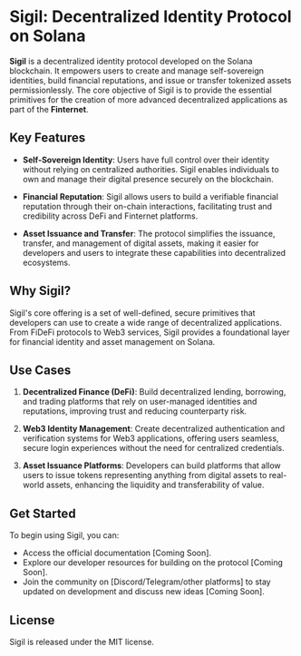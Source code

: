 # Sigil: Decentralized Identity Protocol on Solana

**Sigil** is a decentralized identity protocol developed on the Solana blockchain. It empowers users to create and manage self-sovereign identities, build financial reputations, and issue or transfer tokenized assets permissionlessly. The core objective of Sigil is to provide the essential primitives for the creation of more advanced decentralized applications as part of the **Finternet**.

## Key Features

- **Self-Sovereign Identity**: Users have full control over their identity without relying on centralized authorities. Sigil enables individuals to own and manage their digital presence securely on the blockchain.

- **Financial Reputation**: Sigil allows users to build a verifiable financial reputation through their on-chain interactions, facilitating trust and credibility across DeFi and Finternet platforms.

- **Asset Issuance and Transfer**: The protocol simplifies the issuance, transfer, and management of digital assets, making it easier for developers and users to integrate these capabilities into decentralized ecosystems.

## Why Sigil?

Sigil's core offering is a set of well-defined, secure primitives that developers can use to create a wide range of decentralized applications. From FiDeFi protocols to Web3 services, Sigil provides a foundational layer for financial identity and asset management on Solana.

## Use Cases

1. **Decentralized Finance (DeFi)**: Build decentralized lending, borrowing, and trading platforms that rely on user-managed identities and reputations, improving trust and reducing counterparty risk.

2. **Web3 Identity Management**: Create decentralized authentication and verification systems for Web3 applications, offering users seamless, secure login experiences without the need for centralized credentials.

3. **Asset Issuance Platforms**: Developers can build platforms that allow users to issue tokens representing anything from digital assets to real-world assets, enhancing the liquidity and transferability of value.

## Get Started

To begin using Sigil, you can:

- Access the official documentation [Coming Soon].
- Explore our developer resources for building on the protocol [Coming Soon].
- Join the community on [Discord/Telegram/other platforms] to stay updated on development and discuss new ideas [Coming Soon].

## License

Sigil is released under the MIT license.

